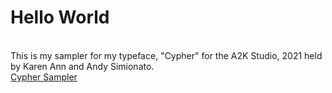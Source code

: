 # Hello World
<br/>This is my sampler for my typeface, "Cypher" for the A2K Studio, 2021 held by Karen Ann and Andy Simionato.<br/>
[Cypher Sampler](https://naman-420.github.io/A2K-Studio/sampler/)<br/>
